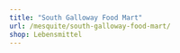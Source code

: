 ```yaml
---
title: "South Galloway Food Mart"
url: /mesquite/south-galloway-food-mart/
shop: Lebensmittel
---
```

